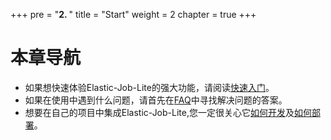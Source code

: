 +++
pre = "<b>2. </b>"
title = "Start"
weight = 2
chapter = true
+++

# 本章导航

 - 如果想快速体验Elastic-Job-Lite的强大功能，请阅读[快速入门](/01-start/quick-start)。
 - 如果在使用中遇到什么问题，请首先在[FAQ](/01-start/faq)中寻找解决问题的答案。
 - 想要在自己的项目中集成Elastic-Job-Lite,您一定很关心它[如何开发](/01-start/dev-guide)及[如何部署](/01-start/deploy-guide)。

